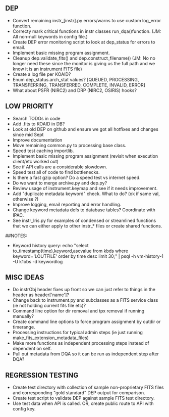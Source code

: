 ## DEP
- Convert remaining instr_[instr].py errors/warns to use custom log_error function.
- Correcty mark critical functions in instr classes run_dqa()function. (JM: All non-null keywords in config file.)
- Create DEP error monitoring script to look at dep_status for errors to email.
- Implement basic missing program assignment.
- Cleanup dep.validate_fits() and dep.construct_filename() (JM: No no longer need these since the monitor is giving us the full path and we know it is an instrument FITS file)
- Create a log file per KOAID?
- Enum dep_status.arch_stat values? [QUEUED, PROCESSING, TRANSFERRING, TRANSFERRED, COMPLETE, INVALID, ERROR]
- What about PSFR (NIRC2) and DRP (NIRC2, OSIRIS) hooks?

 
## LOW PRIORITY
- Search TODOs in code
- Add .fits to KOAID in DB?
- Look at old DEP on github and ensure we got all hotfixes and changes since mid Sept
- Improve documentation
- Move remaining common.py to processing base class.
- Speed test caching importlib.  
- Implement basic missing program assignment (revisit when execution client/etc worked out)
- See if API calls are a considerable slowdown.
- Speed test all of code to find bottlenecks.
- Is there a fast gzip option?  Do a speed test vs internet speed.
- Do we want to merge archive.py and dep.py?
- Review usage of instrument.keymap and see if it needs improvement.
- Add "duplicate metadata keyword" check.  What to do? (ok if same val, otherwise ?)
- Improve logging, email reporting and error handling.
- Change keyword metadata defs to database tables?  Coordinate with IPAC.
- See instr_lris.py for examples of condensed or streamlined functions that we can either apply to other instr_* files or create shared functions.


##NOTES:
- Keyword history query: echo "select to_timestamp(time),keyword,ascvalue from kbds where keyword='LOUTFILE' order by time desc limit 30;" | psql -h vm-history-1 -U k1obs -d keywordlog


## MISC IDEAS
- Do instrObj header fixes up front so we can just refer to things in the header as header['name']?
- Change back to instrument.py and subclasses as a FITS service class (ie not holding current fits file etc)?
- Command line option for dir removal and tpx removal if running manually?
- Create command line options to force program assignment by outdir or timerange.
- Processing instructions for typical admin steps (ie just running make_fits_extension_metadata_files)
- Make more functions as independent processing steps instead of dependent on self.
- Pull out metadata from DQA so it can be run as independent step after DQA? 


## REGRESSION TESTING
- Create test directory with collection of sample non-proprietary FITS files and corresponding "gold standard" DEP output for comparison.
- Create test script to validate DEP against sample FITS test directory.
- Use test data when API is called.  OR, create public route to API with config key.






